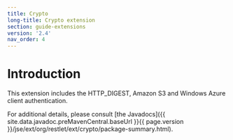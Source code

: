 ```yaml
---
title: Crypto
long-title: Crypto extension
section: guide-extensions
version: '2.4'
nav_order: 4
---
```

# Introduction

This extension includes the HTTP\_DIGEST, Amazon S3 and Windows Azure
client authentication.

For additional details, please consult [the
Javadocs]({{ site.data.javadoc.preMavenCentral.baseUrl }}{{ page.version }}/jse/ext/org/restlet/ext/crypto/package-summary.html).

